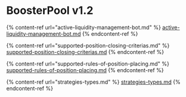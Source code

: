 # BoosterPool v1.2

{% content-ref url="active-liquidity-management-bot.md" %}
[active-liquidity-management-bot.md](active-liquidity-management-bot.md)
{% endcontent-ref %}

{% content-ref url="supported-position-closing-criterias.md" %}
[supported-position-closing-criterias.md](supported-position-closing-criterias.md)
{% endcontent-ref %}

{% content-ref url="supported-rules-of-position-placing.md" %}
[supported-rules-of-position-placing.md](supported-rules-of-position-placing.md)
{% endcontent-ref %}

{% content-ref url="strategies-types.md" %}
[strategies-types.md](strategies-types.md)
{% endcontent-ref %}
